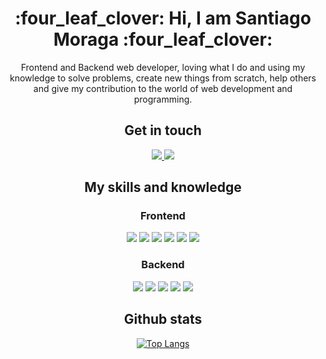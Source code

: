 <h1 align="center">
    :four_leaf_clover: Hi, I am Santiago Moraga :four_leaf_clover:
</h1>

<p align="center">
    Frontend and Backend web developer, loving what I do and using my knowledge to solve problems, create new things from scratch, help others and give my contribution to the world of web development and programming.
</p>

<h2 align="center">
    Get in touch
</h2>

<div align="center">
    <a href="mailto:santoraga15@gmail.com">
        <img src="https://img.shields.io/badge/Gmail%20-%20santoraga15@gmail.com-D14836?style=for-the-badge&logo=gmail&logoColor=white&labelColor=red" />
    </a>
    <a href="https://dev.to/remy349">
        <img src="https://img.shields.io/badge/dev.to%20-%20remy349-0A0A0A?style=for-the-badge&logo=devdotto&logoColor=white&labelColor=black" />
    </a>
</div>

<h2 align="center">
    My skills and knowledge
</h2>

<h3 align="center">
    Frontend
</h3>

<div align="center">
    <img src="https://img.shields.io/badge/HTML5-E34F26?style=for-the-badge&logo=html5&logoColor=white" />
    <img src="https://img.shields.io/badge/CSS3-1572B6?style=for-the-badge&logo=css3&logoColor=white" />
    <img src="https://img.shields.io/badge/Sass-CC6699?style=for-the-badge&logo=sass&logoColor=white" />
    <img src="https://img.shields.io/badge/JavaScript-323330?style=for-the-badge&logo=javascript&logoColor=F7DF1E" />
    <img src="https://img.shields.io/badge/React-20232A?style=for-the-badge&logo=react&logoColor=61DAFB" />
    <img src="https://img.shields.io/badge/Tailwind_CSS-38B2AC?style=for-the-badge&logo=tailwind-css&logoColor=white" />
</div>

<h3 align="center">
    Backend
</h3>

<div align="center">
    <img src="https://img.shields.io/badge/Python-FFD43B?style=for-the-badge&logo=python&logoColor=blue" />
    <img src="https://img.shields.io/badge/Flask-000000?style=for-the-badge&logo=flask&logoColor=white" />
    <img src="https://img.shields.io/badge/PostgreSQL-316192?style=for-the-badge&logo=postgresql&logoColor=white" />
    <img src="https://img.shields.io/badge/SQLite-07405E?style=for-the-badge&logo=sqlite&logoColor=white" />
    <img src="https://img.shields.io/badge/GIT-E44C30?style=for-the-badge&logo=git&logoColor=white" />
</div>

<h2 align="center">
    Github stats
</h2>

<div align="center">

[![Top Langs](https://github-readme-stats.vercel.app/api/top-langs/?username=Remy349&langs_count=6&layout=compact&theme=radical)](https://github.com/anuraghazra/github-readme-stats)

</div>
    
